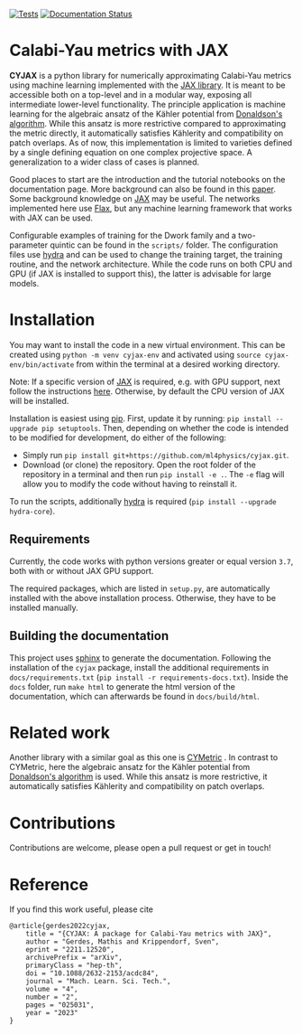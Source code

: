 [![Tests](https://github.com/ml4physics/cyjax/actions/workflows/python-pytest.yml/badge.svg)](https://github.com/ml4physics/cyjax/actions/workflows/python-pytest.yml)
[![Documentation Status](https://readthedocs.org/projects/cyjax/badge/?version=latest)](https://cyjax.readthedocs.io/en/latest/?badge=latest)

# Calabi-Yau metrics with JAX
**CYJAX** is a python library for numerically approximating Calabi-Yau metrics
using machine learning implemented with the [JAX library](https://github.com/google/jax).
It is meant to be accessible both on a top-level and in a modular way, exposing all intermediate lower-level functionality.
The principle application is machine learning for the algebraic ansatz of the Kähler potential from [Donaldson's algorithm](https://doi.org/10.4310/jdg/1090349449).
While this ansatz is more restrictive compared to approximating the metric directly, it automatically satisfies Kählerity and compatibility on patch overlaps.
As of now, this implementation is limited to varieties defined by a single defining equation on one complex projective space.
A generalization to a wider class of cases is planned.

Good places to start are the introduction and the tutorial notebooks on the documentation page.
More background can also be found in this [paper](https://inspirehep.net/literature/1835403).
Some background knowledge on [JAX](https://github.com/google/jax) may be useful.
The networks implemented here use [Flax](https://github.com/google/flax), but any machine learning framework that works with JAX can be used.

Configurable examples of training for the Dwork family and a two-parameter quintic can be found in the `scripts/` folder.
The configuration files use [hydra](https://hydra.cc) and can be used to change the training target, the training routine, and the network architecture.
While the code runs on both CPU and GPU (if JAX is installed to support this), the latter is advisable for large models.

# Installation

You may want to install the code in a new virtual environment.
This can be created using `python -m venv cyjax-env` and activated using `source cyjax-env/bin/activate` from within the terminal at a desired working directory.

Note: If a specific version of [JAX](https://github.com/google/jax) is required, e.g. with GPU support, next follow the instructions [here](https://github.com/google/jax#installation).
Otherwise, by default the CPU version of JAX will be installed.

Installation is easiest using [pip](https://packaging.python.org/en/latest/key_projects/#pip).
First, update it by running: `pip install --upgrade pip setuptools`.
Then, depending on whether the code is intended to be modified for development, do either of the following:
- Simply run `pip install git+https://github.com/ml4physics/cyjax.git`.
- Download (or clone) the repository. 
  Open the root folder of the repository in a terminal and then run `pip install -e .`. 
  The `-e` flag will allow you to modify the code without having to reinstall it. 

To run the scripts, additionally [hydra](https://hydra.cc) is required (`pip install --upgrade hydra-core`).

## Requirements

Currently, the code works with python versions greater or equal version `3.7`, both with or without JAX GPU support.

The required packages, which are listed in `setup.py`, are automatically installed with the above installation process.
Otherwise, they have to be installed manually.

## Building the documentation
This project uses [sphinx](https://www.sphinx-doc.org) to generate the documentation.
Following the installation of the `cyjax` package, install the additional requirements in `docs/requirements.txt`
(`pip install -r requirements-docs.txt`).
Inside the `docs` folder, run `make html` to generate the html version of the documentation, which can afterwards
be found in `docs/build/html`.

# Related work
Another library with a similar goal as this one is [CYMetric](https://github.com/pythoncymetric/cymetric) .
In contrast to CYMetric, here the algebraic ansatz for the Kähler potential from [Donaldson's algorithm](https://doi.org/10.4310/jdg/1090349449) is used.
While this ansatz is more restrictive, it automatically satisfies Kählerity and compatibility on patch overlaps.

# Contributions
Contributions are welcome, please open a pull request or get in touch!

# Reference
If you find this work useful, please cite

```
@article{gerdes2022cyjax,
    title = "{CYJAX: A package for Calabi-Yau metrics with JAX}",
    author = "Gerdes, Mathis and Krippendorf, Sven",
    eprint = "2211.12520",
    archivePrefix = "arXiv",
    primaryClass = "hep-th",
    doi = "10.1088/2632-2153/acdc84",
    journal = "Mach. Learn. Sci. Tech.",
    volume = "4",
    number = "2",
    pages = "025031",
    year = "2023"
}
```
